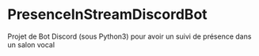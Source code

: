 # PresenceInStreamDiscordBot
Projet de Bot Discord (sous Python3) pour avoir un suivi de présence dans un salon vocal
